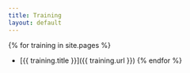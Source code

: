 ```yaml
---
title: Training
layout: default
---
```


{% for training in site.pages %}
- [{{ training.title }}]({{ training.url }})
{% endfor %}
